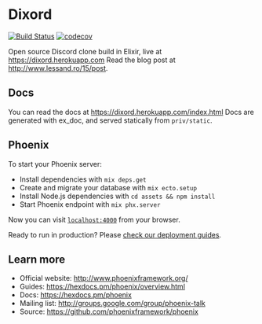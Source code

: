 # Dixord
[![Build Status](https://travis-ci.com/SolbiatiAlessandro/dixord.svg)](https://travis-ci.com/SolbiatiAlessandro/dixord) [![codecov](https://codecov.io/gh/SolbiatiAlessandro/dixord/branch/master/graph/badge.svg)](https://codecov.io/gh/SolbiatiAlessandro/dixord)

Open source Discord clone build in Elixir, live at https://dixord.herokuapp.com
Read the blog post at http://www.lessand.ro/15/post.

## Docs

You can read the docs at https://dixord.herokuapp.com/index.html
Docs are generated with ex\_doc, and served statically from `priv/static`.

## Phoenix

To start your Phoenix server:

  * Install dependencies with `mix deps.get`
  * Create and migrate your database with `mix ecto.setup`
  * Install Node.js dependencies with `cd assets && npm install`
  * Start Phoenix endpoint with `mix phx.server`

Now you can visit [`localhost:4000`](http://localhost:4000) from your browser.

Ready to run in production? Please [check our deployment guides](https://hexdocs.pm/phoenix/deployment.html).

## Learn more

  * Official website: http://www.phoenixframework.org/
  * Guides: https://hexdocs.pm/phoenix/overview.html
  * Docs: https://hexdocs.pm/phoenix
  * Mailing list: http://groups.google.com/group/phoenix-talk
  * Source: https://github.com/phoenixframework/phoenix
